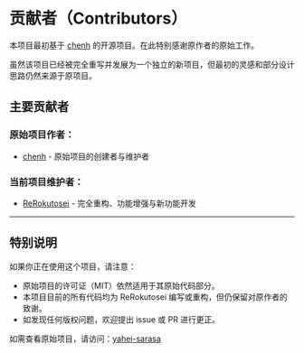 # 贡献者（Contributors）

本项目最初基于 [chenh](https://github.com/chenh96/) 的开源项目。在此特别感谢原作者的原始工作。

虽然该项目已经被完全重写并发展为一个独立的新项目，但最初的灵感和部分设计思路仍然来源于原项目。

## 主要贡献者

### 原始项目作者：
- [chenh](https://github.com/chenh) - 原始项目的创建者与维护者

### 当前项目维护者：
- [ReRokutosei](https://github.com/ReRokutosei) - 完全重构、功能增强与新功能开发

---

## 特别说明

如果你正在使用这个项目，请注意：

- 原始项目的许可证（MIT）依然适用于其原始代码部分。
- 本项目目前的所有代码均为 ReRokutosei 编写或重构，但仍保留对原作者的致谢。
- 如发现任何版权问题，欢迎提出 issue 或 PR 进行更正。

如需查看原始项目，请访问：[yahei-sarasa](https://github.com/chenh96/yahei-sarasa)